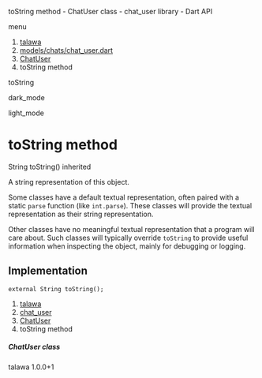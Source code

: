 




toString method - ChatUser class - chat\_user library - Dart API







menu

1. [talawa](../../index.html)
2. [models/chats/chat\_user.dart](../../models_chats_chat_user/models_chats_chat_user-library.html)
3. [ChatUser](../../models_chats_chat_user/ChatUser-class.html)
4. toString method

toString


dark\_mode

light\_mode




# toString method


String
toString()
inherited

A string representation of this object.

Some classes have a default textual representation,
often paired with a static `parse` function (like `int.parse`).
These classes will provide the textual representation as
their string representation.

Other classes have no meaningful textual representation
that a program will care about.
Such classes will typically override `toString` to provide
useful information when inspecting the object,
mainly for debugging or logging.


## Implementation

```
external String toString();
```

 


1. [talawa](../../index.html)
2. [chat\_user](../../models_chats_chat_user/models_chats_chat_user-library.html)
3. [ChatUser](../../models_chats_chat_user/ChatUser-class.html)
4. toString method

##### ChatUser class





talawa
1.0.0+1






